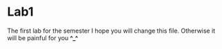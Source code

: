 # Lab1
The first lab for the semester
I hope you will change this file. Otherwise it will be painful for you **^_^**
